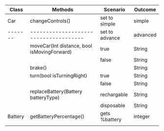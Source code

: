 | Class    | Methods                                     | Scenario       | Outcome  |
|----------|---------------------------------------------|----------------|----------|
| Car      | changeControls()                            | set to simple  | simple   |
| -------  | -------------------------------------       | set to advance | advanced |
|          | moveCar(Int distance, bool isMovingForward) | true           | String   |
|          |                                             | false          | String   |
|          | brake()                                     |                | String   |
|          | turn(bool isTurningRight)                   | true           | String   |
|          |                                             | false          | String   |
|          | replaceBattery(Battery batteryType)         | rechargable    | String   |
|          |                                             | disposable     | String   |
| Battery  | getBatteryPercentage()                      | gets %battery  | integer  |
|          |                                             |                |          |
